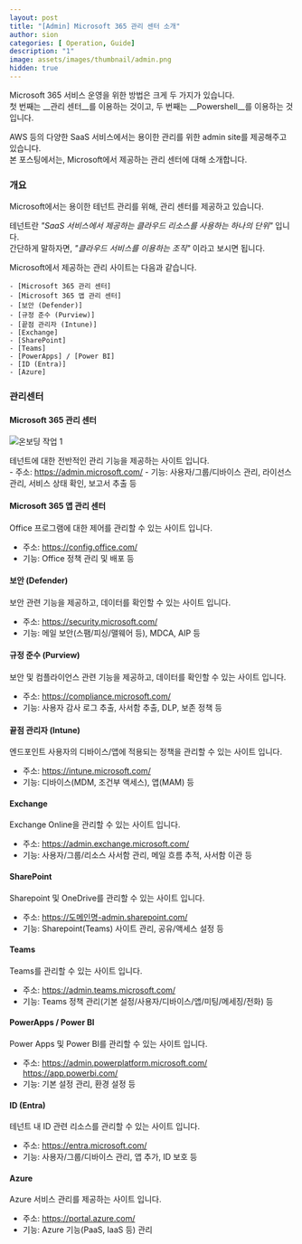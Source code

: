 ```yaml
---
layout: post
title: "[Admin] Microsoft 365 관리 센터 소개"
author: sion
categories: [ Operation, Guide]
description: "1"
image: assets/images/thumbnail/admin.png
hidden: true
---
```


Microsoft 365 서비스 운영을 위한 방법은 크게 두 가지가 있습니다.  
첫 번째는 __관리 센터__를 이용하는 것이고, 두 번째는 __Powershell__를 이용하는 것입니다.  

AWS 등의 다양한 SaaS 서비스에서는 용이한 관리를 위한 admin site를 제공해주고 있습니다.  
본 포스팅에서는, Microsoft에서 제공하는 관리 센터에 대해 소개합니다.  


### 개요

Microsoft에서는 용이한 테넌트 관리를 위해, 관리 센터를 제공하고 있습니다.

테넌트란 *"SaaS 서비스에서 제공하는 클라우드 리소스를 사용하는 하나의 단위"* 입니다.  
간단하게 말하자면, *"클라우드 서비스를 이용하는 조직"* 이라고 보시면 됩니다.  

Microsoft에서 제공하는 관리 사이트는 다음과 같습니다.

    - [Microsoft 365 관리 센터]
    - [Microsoft 365 앱 관리 센터]
    - [보안 (Defender)]
    - [규정 준수 (Purview)]
    - [끝점 관리자 (Intune)]
    - [Exchange]
    - [SharePoint]
    - [Teams]
    - [PowerApps] / [Power BI]
    - [ID (Entra)]
    - [Azure]


### 관리센터

#### Microsoft 365 관리 센터

<img src="{{site.baseurl}}/assets/images/12/1.PNG" title="온보딩 작업 1">

테넌트에 대한 전반적인 관리 기능을 제공하는 사이트 입니다.  
    - 주소: https://admin.microsoft.com/
    - 기능: 사용자/그룹/디바이스 관리, 라이선스 관리, 서비스 상태 확인, 보고서 추출 등

#### Microsoft 365 앱 관리 센터

Office 프로그램에 대한 제어를 관리할 수 있는 사이트 입니다.  
- 주소: https://config.office.com/
- 기능: Office 정책 관리 및 배포 등


#### 보안 (Defender)

보안 관련 기능을 제공하고, 데이터를 확인할 수 있는 사이트 입니다.   
- 주소: https://security.microsoft.com/
- 기능: 메일 보안(스팸/피싱/맬웨어 등), MDCA, AIP 등


#### 규정 준수 (Purview)

보안 및 컴플라이언스 관련 기능을 제공하고, 데이터를 확인할 수 있는 사이트 입니다.   
- 주소: https://compliance.microsoft.com/
- 기능: 사용자 감사 로그 추출, 사서함 추출, DLP, 보존 정책 등


#### 끝점 관리자 (Intune)

엔드포인트 사용자의 디바이스/앱에 적용되는 정책을 관리할 수 있는 사이트 입니다. 
- 주소: https://intune.microsoft.com/
- 기능: 디바이스(MDM, 조건부 액세스), 앱(MAM) 등


#### Exchange

Exchange Online을 관리할 수 있는 사이트 입니다.  
- 주소: https://admin.exchange.microsoft.com/
- 기능: 사용자/그룹/리소스 사서함 관리, 메일 흐름 추적, 사서함 이관 등


#### SharePoint

Sharepoint 및 OneDrive를 관리할 수 있는 사이트 입니다.  
- 주소: https://도메인명-admin.sharepoint.com/
- 기능: Sharepoint(Teams) 사이트 관리, 공유/액세스 설정 등


#### Teams

Teams를 관리할 수 있는 사이트 입니다.  
- 주소: https://admin.teams.microsoft.com/
- 기능: Teams 정책 관리(기본 설정/사용자/디바이스/앱/미팅/메세징/전화) 등


#### PowerApps / Power BI

Power Apps 및 Power BI를 관리할 수 있는 사이트 입니다.  
- 주소: https://admin.powerplatform.microsoft.com/  
https://app.powerbi.com/
- 기능: 기본 설정 관리, 환경 설정 등


#### ID (Entra)

테넌트 내 ID 관련 리소스를 관리할 수 있는 사이트 입니다.

- 주소: https://entra.microsoft.com/
- 기능: 사용자/그룹/디바이스 관리, 앱 추가, ID 보호 등


#### Azure

Azure 서비스 관리를 제공하는 사이트 입니다.

- 주소: https://portal.azure.com/
- 기능: Azure 기능(PaaS, IaaS 등) 관리


[Microsoft 365 관리 센터]: ("https://admin.microsoft.com/")
[Microsoft 365 앱 관리 센터]: ("https://config.office.com/")
[보안 (Defender)]: ("https://security.microsoft.com/")
[규정 준수 (Purview)]: ("https://compliance.microsoft.com/")
[끝점 관리자 (Intune)]: ("https://intune.microsoft.com/")
[Exchange]: ("https://admin.exchange.microsoft.com/")
[SharePoint]: ("https://go.microsoft.com/fwlink/?linkid=2185220")
[Teams]: ("https://admin.teams.microsoft.com/")
[PowerApps]: ("https://admin.powerplatform.microsoft.com/")
[Power BI]: ("https://app.powerbi.com/")
[ID (Entra)]: ("https://entra.microsoft.com/")
[Azure]: ("https://portal.azure.com/")


